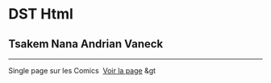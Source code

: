 # DST Html
## Tsakem Nana Andrian Vaneck
---
Single page sur les Comics&nbsp;
[Voir la page](https://github.com/adrian-75/dst_dc/) &gt 
